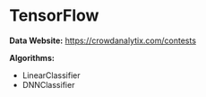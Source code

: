 # TensorFlow

**Data Website:**
https://crowdanalytix.com/contests

**Algorithms:**
* LinearClassifier
* DNNClassifier
